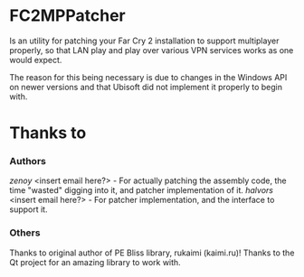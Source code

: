 # FC2MPPatcher
Is an utility for patching your Far Cry 2 installation to support multiplayer properly, so that LAN play and play over various VPN services works as one would expect.

The reason for this being necessary is due to changes in the Windows API on newer versions and that Ubisoft did not implement it properly to begin with.

# Thanks to
### Authors
<i>zenoy</i> <insert email here?> - For actually patching the assembly code, the time "wasted" digging into it, and patcher implementation of it.
<i>halvors</i> <insert email here?> - For patcher implementation, and the interface to support it.

### Others
Thanks to original author of PE Bliss library, rukaimi (kaimi.ru)!
Thanks to the Qt project for an amazing library to work with.

